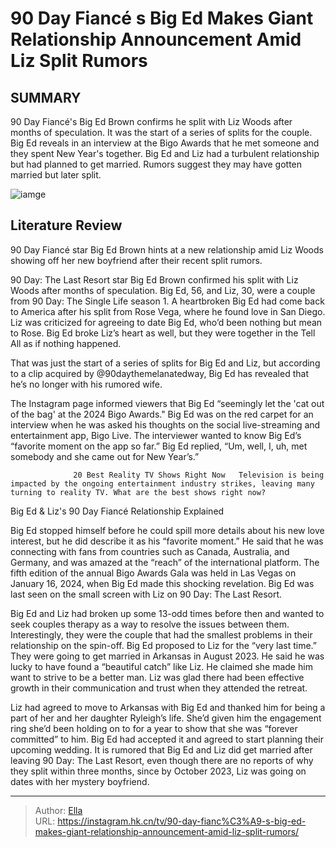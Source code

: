 # 90 Day Fiancé s Big Ed Makes Giant Relationship Announcement Amid Liz Split Rumors


## SUMMARY 



  90 Day Fiancé&#39;s Big Ed Brown confirms he split with Liz Woods after months of speculation. It was the start of a series of splits for the couple.   Big Ed reveals in an interview at the Bigo Awards that he met someone and they spent New Year&#39;s together.   Big Ed and Liz had a turbulent relationship but had planned to get married. Rumors suggest they may have gotten married but later split.  

![iamge](https://static1.srcdn.com/wordpress/wp-content/uploads/2023/12/90-day-fiance-_-the-8-worst-things-big-ed-brown-s-said-about-liz-exes-castmates-ranked.jpg)

## Literature Review

90 Day Fiancé star Big Ed Brown hints at a new relationship amid Liz Woods showing off her new boyfriend after their recent split rumors.




90 Day: The Last Resort star Big Ed Brown confirmed his split with Liz Woods after months of speculation. Big Ed, 56, and Liz, 30, were a couple from 90 Day: The Single Life season 1. A heartbroken Big Ed had come back to America after his split from Rose Vega, where he found love in San Diego. Liz was criticized for agreeing to date Big Ed, who’d been nothing but mean to Rose. Big Ed broke Liz’s heart as well, but they were together in the Tell All as if nothing happened.




That was just the start of a series of splits for Big Ed and Liz, but according to a clip acquired by @90daythemelanatedway, Big Ed has revealed that he’s no longer with his rumored wife.


 

The Instagram page informed viewers that Big Ed “seemingly let the &#39;cat out of the bag&#39; at the 2024 Bigo Awards.&#34; Big Ed was on the red carpet for an interview when he was asked his thoughts on the social live-streaming and entertainment app, Bigo Live. The interviewer wanted to know Big Ed’s “favorite moment on the app so far.” Big Ed replied, “Um, well, I, uh, met somebody and she came out for New Year’s.”

                  20 Best Reality TV Shows Right Now   Television is being impacted by the ongoing entertainment industry strikes, leaving many turning to reality TV. What are the best shows right now?   





 Big Ed &amp; Liz&#39;s 90 Day Fiancé Relationship Explained 
          

Big Ed stopped himself before he could spill more details about his new love interest, but he did describe it as his “favorite moment.” He said that he was connecting with fans from countries such as Canada, Australia, and Germany, and was amazed at the “reach” of the international platform. The fifth edition of the annual Bigo Awards Gala was held in Las Vegas on January 16, 2024, when Big Ed made this shocking revelation. Big Ed was last seen on the small screen with Liz on 90 Day: The Last Resort.

Big Ed and Liz had broken up some 13-odd times before then and wanted to seek couples therapy as a way to resolve the issues between them. Interestingly, they were the couple that had the smallest problems in their relationship on the spin-off. Big Ed proposed to Liz for the “very last time.” They were going to get married in Arkansas in August 2023. He said he was lucky to have found a “beautiful catch” like Liz. He claimed she made him want to strive to be a better man. Liz was glad there had been effective growth in their communication and trust when they attended the retreat.




Liz had agreed to move to Arkansas with Big Ed and thanked him for being a part of her and her daughter Ryleigh’s life. She’d given him the engagement ring she’d been holding on to for a year to show that she was “forever committed” to him. Big Ed had accepted it and agreed to start planning their upcoming wedding. It is rumored that Big Ed and Liz did get married after leaving 90 Day: The Last Resort, even though there are no reports of why they split within three months, since by October 2023, Liz was going on dates with her mystery boyfriend.



---

> Author: [Ella](https://instagram.hk.cn/)  
> URL: https://instagram.hk.cn/tv/90-day-fianc%C3%A9-s-big-ed-makes-giant-relationship-announcement-amid-liz-split-rumors/  

